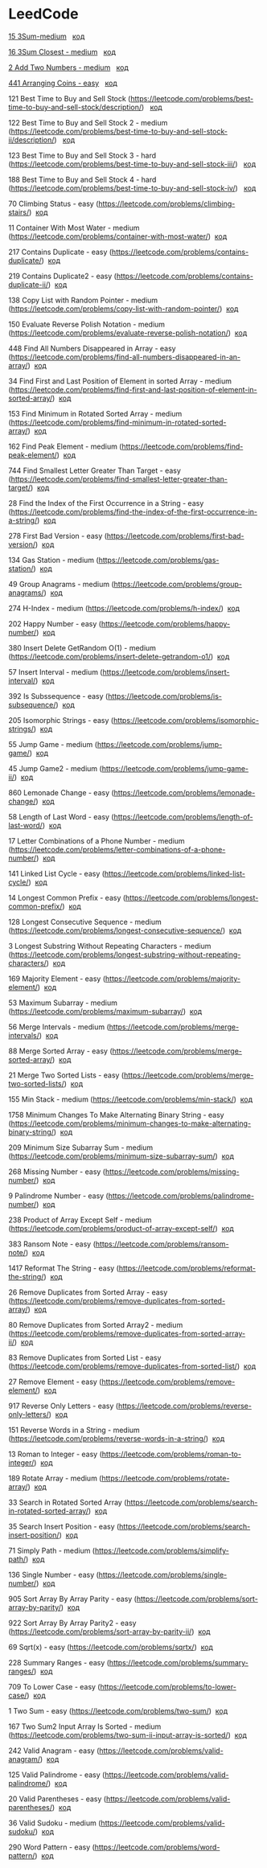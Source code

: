 # LeedCode
[15 3Sum-medium](https://leetcode.com/problems/3sum/description/) &nbsp;&nbsp;[код](https://github.com/Mataev25/LeedCode/blob/main/3sum.cpp)

[16 3Sum Closest - medium](https://leetcode.com/problems/3sum-closest/description/) &nbsp;&nbsp;[код](https://github.com/Mataev25/LeedCode/blob/main/3sum_closest.cpp)

 [2 Add Two Numbers - medium](https://leetcode.com/problems/add-two-numbers/description/) &nbsp;&nbsp;[код](https://github.com/Mataev25/LeedCode/blob/main/add_two_numbers.cpp)
 
[441 Arranging Coins - easy](https://leetcode.com/problems/arranging-coins/description/) &nbsp;&nbsp;[код](https://github.com/Mataev25/LeedCode/blob/main/arranging_coins.cpp)

121 Best Time to Buy and Sell Stock (https://leetcode.com/problems/best-time-to-buy-and-sell-stock/description/) &nbsp;&nbsp;[код](https://github.com/Mataev25/LeedCode/blob/main/best_time_to_buy_and_sell_stock.cpp)

122 Best Time to Buy and Sell Stock 2 - medium (https://leetcode.com/problems/best-time-to-buy-and-sell-stock-ii/description/) &nbsp;&nbsp;[код](https://github.com/Mataev25/LeedCode/blob/main/best_time_to_buy_and_sell_stock2.cpp)

123 Best Time to Buy and Sell Stock 3 - hard (https://leetcode.com/problems/best-time-to-buy-and-sell-stock-iii/) &nbsp;&nbsp;[код](https://github.com/Mataev25/LeedCode/blob/main/best_time_to_buy_and_sell_stock3.cpp)

188 Best Time to Buy and Sell Stock 4 - hard (https://leetcode.com/problems/best-time-to-buy-and-sell-stock-iv/) &nbsp;&nbsp;[код](https://github.com/Mataev25/LeedCode/blob/main/best_time_to_buy_and_sell_stock4.cpp)

70 Climbing Status - easy (https://leetcode.com/problems/climbing-stairs/)&nbsp;&nbsp;[код](https://github.com/Mataev25/LeedCode/blob/main/climbing_stairs.cpp)

11 Container With Most Water - medium (https://leetcode.com/problems/container-with-most-water/)&nbsp;&nbsp;[код](https://github.com/Mataev25/LeedCode/blob/main/container_witch_most_water.cpp)

217 Contains Duplicate - easy (https://leetcode.com/problems/contains-duplicate/)&nbsp;&nbsp;[код](https://github.com/Mataev25/LeedCode/blob/main/contains_duplicate.cpp)

219 Contains Duplicate2 - easy (https://leetcode.com/problems/contains-duplicate-ii/)&nbsp;&nbsp;[код](https://github.com/Mataev25/LeedCode/blob/main/contains_duplicate2.cpp)

138 Copy List with Random Pointer - medium (https://leetcode.com/problems/copy-list-with-random-pointer/)&nbsp;&nbsp;[код](https://github.com/Mataev25/LeedCode/blob/main/copy_list_with_random_pointer.cpp)

150 Evaluate Reverse Polish Notation - medium (https://leetcode.com/problems/evaluate-reverse-polish-notation/)&nbsp;&nbsp;[код](https://github.com/Mataev25/LeedCode/blob/main/evaluate_reverse_polish_notation.cpp)

448 Find All Numbers Disappeared in Array - easy (https://leetcode.com/problems/find-all-numbers-disappeared-in-an-array/)&nbsp;&nbsp;[код](https://github.com/Mataev25/LeedCode/blob/main/find_all_numbers_disappeared_in_array.cpp)

34 Find First and Last Position of Element in sorted Array - medium (https://leetcode.com/problems/find-first-and-last-position-of-element-in-sorted-array/)&nbsp;&nbsp;[код](https://github.com/Mataev25/LeedCode/blob/main/find_first_and_last_position_of_element_in_sorted_array.cpp)

153 Find Minimum in Rotated Sorted Array - medium (https://leetcode.com/problems/find-minimum-in-rotated-sorted-array/)&nbsp;&nbsp;[код](https://github.com/Mataev25/LeedCode/blob/main/find_minimum_in_rotated_sorted_array.cpp)

162 Find Peak Element - medium (https://leetcode.com/problems/find-peak-element/)&nbsp;&nbsp;[код](https://github.com/Mataev25/LeedCode/blob/main/find_peak_element.cpp)

744 Find Smallest Letter Greater Than Target - easy (https://leetcode.com/problems/find-smallest-letter-greater-than-target/)&nbsp;&nbsp;[код](https://github.com/Mataev25/LeedCode/blob/main/find_smallest_letter_greater_than_target.cpp)

28 Find the Index of the First Occurrence in a String - easy (https://leetcode.com/problems/find-the-index-of-the-first-occurrence-in-a-string/)&nbsp;&nbsp;[код](https://github.com/Mataev25/LeedCode/blob/main/find_the_index_of_the_first_occurrence_in_a_string.cpp)

278 First Bad Version - easy (https://leetcode.com/problems/first-bad-version/)&nbsp;&nbsp;[код](https://github.com/Mataev25/LeedCode/blob/main/first_bad_version.cpp)

134 Gas Station - medium (https://leetcode.com/problems/gas-station/)&nbsp;&nbsp;[код](https://github.com/Mataev25/LeedCode/blob/main/gas_station.cpp)

49 Group Anagrams - medium (https://leetcode.com/problems/group-anagrams/)&nbsp;&nbsp;[код](https://github.com/Mataev25/LeedCode/blob/main/group_anagrams.cpp)

274 H-Index - medium (https://leetcode.com/problems/h-index/)&nbsp;&nbsp;[код](https://github.com/Mataev25/LeedCode/blob/main/h-index.cpp)

202 Happy Number - easy (https://leetcode.com/problems/happy-number/)&nbsp;&nbsp;[код](https://github.com/Mataev25/LeedCode/blob/main/happy_number.cpp)

380 Insert Delete GetRandom O(1) - medium (https://leetcode.com/problems/insert-delete-getrandom-o1/)&nbsp;&nbsp;[код](https://github.com/Mataev25/LeedCode/blob/main/insert_delete_getrandom_o(1).cpp)

57 Insert Interval - medium (https://leetcode.com/problems/insert-interval/)&nbsp;&nbsp;[код](https://github.com/Mataev25/LeedCode/blob/main/insert_interval.cpp)

392 Is Subssequence - easy (https://leetcode.com/problems/is-subsequence/)&nbsp;&nbsp;[код](https://github.com/Mataev25/LeedCode/blob/main/is_subsequence.cpp)

205 Isomorphic Strings - easy (https://leetcode.com/problems/isomorphic-strings/)&nbsp;&nbsp;[код](https://github.com/Mataev25/LeedCode/blob/main/isomorphic_strings.cpp)

55 Jump Game - medium (https://leetcode.com/problems/jump-game/)&nbsp;&nbsp;[код](https://github.com/Mataev25/LeedCode/blob/main/jump_game.cpp)

45 Jump Game2 - medium (https://leetcode.com/problems/jump-game-ii/)&nbsp;&nbsp;[код](https://github.com/Mataev25/LeedCode/blob/main/jump_game2.cpp)

860 Lemonade Change - easy (https://leetcode.com/problems/lemonade-change/)&nbsp;&nbsp;[код](https://github.com/Mataev25/LeedCode/blob/main/lemonade_change.cpp)

58 Length of Last Word - easy (https://leetcode.com/problems/length-of-last-word/)&nbsp;&nbsp;[код](https://github.com/Mataev25/LeedCode/blob/main/lenght_of_last_word.cpp)

17 Letter Combinations of a Phone Number - medium (https://leetcode.com/problems/letter-combinations-of-a-phone-number/)&nbsp;&nbsp;[код](https://github.com/Mataev25/LeedCode/blob/main/letter_combinations_of_a_phone_number.cpp)

141 Linked List Cycle - easy (https://leetcode.com/problems/linked-list-cycle/)&nbsp;&nbsp;[код](https://github.com/Mataev25/LeedCode/blob/main/linked_list_cycle.cpp)

14 Longest Common Prefix - easy (https://leetcode.com/problems/longest-common-prefix/)&nbsp;&nbsp;[код](https://github.com/Mataev25/LeedCode/blob/main/longest_common_prefix.cpp)

128 Longest Consecutive Sequence - medium (https://leetcode.com/problems/longest-consecutive-sequence/)&nbsp;&nbsp;[код](https://github.com/Mataev25/LeedCode/blob/main/longest_consecutive_sequence.cpp)

3 Longest Substring Without Repeating Characters - medium (https://leetcode.com/problems/longest-substring-without-repeating-characters/)&nbsp;&nbsp;[код](https://github.com/Mataev25/LeedCode/blob/main/longest_substring_without_repeating.cpp)

169 Majority Element - easy (https://leetcode.com/problems/majority-element/)&nbsp;&nbsp;[код](https://github.com/Mataev25/LeedCode/blob/main/majority_element.cpp)

53 Maximum Subarray - medium (https://leetcode.com/problems/maximum-subarray/)&nbsp;&nbsp;[код](https://github.com/Mataev25/LeedCode/blob/main/maximum_subarray.cpp)

56 Merge Intervals - medium (https://leetcode.com/problems/merge-intervals/)&nbsp;&nbsp;[код](https://github.com/Mataev25/LeedCode/blob/main/merge_intervals.cpp)

88 Merge Sorted Array - easy (https://leetcode.com/problems/merge-sorted-array/)&nbsp;&nbsp;[код](https://github.com/Mataev25/LeedCode/blob/main/merge_sorted_array.cpp)

21 Merge Two Sorted Lists - easy (https://leetcode.com/problems/merge-two-sorted-lists/)&nbsp;&nbsp;[код](https://github.com/Mataev25/LeedCode/blob/main/merge_two_sorted_lists.cpp)

155 Min Stack - medium (https://leetcode.com/problems/min-stack/)&nbsp;&nbsp;[код](https://github.com/Mataev25/LeedCode/blob/main/min_stack.cpp)

1758 Minimum Changes To Make Alternating Binary String - easy (https://leetcode.com/problems/minimum-changes-to-make-alternating-binary-string/)&nbsp;&nbsp;[код](https://github.com/Mataev25/LeedCode/blob/main/minimum_changes_to_make_alternating_binary_string.cpp)

209 Minimum Size Subarray Sum - medium (https://leetcode.com/problems/minimum-size-subarray-sum/)&nbsp;&nbsp;[код](https://github.com/Mataev25/LeedCode/blob/main/minimum_size_subarray_sum.cpp)

268 Missing Number - easy (https://leetcode.com/problems/missing-number/)&nbsp;&nbsp;[код](https://github.com/Mataev25/LeedCode/blob/main/missing_number.cpp)

9 Palindrome Number - easy (https://leetcode.com/problems/palindrome-number/)&nbsp;&nbsp;[код](https://github.com/Mataev25/LeedCode/blob/main/palindrome_number.cpp)

238 Product of Array Except Self - medium (https://leetcode.com/problems/product-of-array-except-self/)&nbsp;&nbsp;[код](https://github.com/Mataev25/LeedCode/blob/main/product_of_array_except_self.cpp)

383 Ransom Note - easy (https://leetcode.com/problems/ransom-note/)&nbsp;&nbsp;[код](https://github.com/Mataev25/LeedCode/blob/main/ransom_note.cpp)

1417 Reformat The String - easy (https://leetcode.com/problems/reformat-the-string/)&nbsp;&nbsp;[код](https://github.com/Mataev25/LeedCode/blob/main/reformat_the_string.cpp)

26 Remove Duplicates from Sorted Array - easy (https://leetcode.com/problems/remove-duplicates-from-sorted-array/)&nbsp;&nbsp;[код](https://github.com/Mataev25/LeedCode/blob/main/remove_duplicates_from_sorted_array.cpp)

80 Remove Duplicates from Sorted Array2 - medium (https://leetcode.com/problems/remove-duplicates-from-sorted-array-ii/)&nbsp;&nbsp;[код](https://github.com/Mataev25/LeedCode/blob/main/remove_duplicates_from_sorted_array2.cpp)

83 Remove Duplicates from Sorted List - easy (https://leetcode.com/problems/remove-duplicates-from-sorted-list/)&nbsp;&nbsp;[код](https://github.com/Mataev25/LeedCode/blob/main/remove_duplicates_from_sorted_list.cpp)

27 Remove Element - easy (https://leetcode.com/problems/remove-element/)&nbsp;&nbsp;[код](https://github.com/Mataev25/LeedCode/blob/main/remove_element.cpp)

917 Reverse Only Letters - easy (https://leetcode.com/problems/reverse-only-letters/)&nbsp;&nbsp;[код](https://github.com/Mataev25/LeedCode/blob/main/reverse_only_letters.cpp)

151 Reverse Words in a String - medium (https://leetcode.com/problems/reverse-words-in-a-string/)&nbsp;&nbsp;[код](https://github.com/Mataev25/LeedCode/blob/main/reverse_words_in_a_string.cpp)

13 Roman to Integer - easy (https://leetcode.com/problems/roman-to-integer/)&nbsp;&nbsp;[код](https://github.com/Mataev25/LeedCode/blob/main/roman_to_integer.cpp)

189 Rotate Array - medium (https://leetcode.com/problems/rotate-array/)&nbsp;&nbsp;[код](https://github.com/Mataev25/LeedCode/blob/main/rotate_array.cpp)

33 Search in Rotated Sorted Array (https://leetcode.com/problems/search-in-rotated-sorted-array/)&nbsp;&nbsp;[код](https://github.com/Mataev25/LeedCode/blob/main/search_in_rotated_sorted_array.cpp)

35 Search Insert Position - easy (https://leetcode.com/problems/search-insert-position/)&nbsp;&nbsp;[код](https://github.com/Mataev25/LeedCode/blob/main/search_insert_position.cpp)

71 Simply Path - medium (https://leetcode.com/problems/simplify-path/)&nbsp;&nbsp;[код](https://github.com/Mataev25/LeedCode/blob/main/simplify_path.cpp)

136 Single Number - easy (https://leetcode.com/problems/single-number/)&nbsp;&nbsp;[код](https://github.com/Mataev25/LeedCode/blob/main/single_number.cpp)

905 Sort Array By Array Parity - easy (https://leetcode.com/problems/sort-array-by-parity/)&nbsp;&nbsp;[код](https://github.com/Mataev25/LeedCode/blob/main/sort_array_by_parity.cpp)

922 Sort Array By Array Parity2 - easy (https://leetcode.com/problems/sort-array-by-parity-ii/)&nbsp;&nbsp;[код](https://github.com/Mataev25/LeedCode/blob/main/sort_array_by_parity2.cpp)

69 Sqrt(x) - easy (https://leetcode.com/problems/sqrtx/)&nbsp;&nbsp;[код](https://github.com/Mataev25/LeedCode/blob/main/sqrt(x).cpp)

228 Summary Ranges - easy (https://leetcode.com/problems/summary-ranges/)&nbsp;&nbsp;[код](https://github.com/Mataev25/LeedCode/blob/main/summary_ranges.cpp)

709 To Lower Case - easy (https://leetcode.com/problems/to-lower-case/)&nbsp;&nbsp;[код](https://github.com/Mataev25/LeedCode/blob/main/to_lower_case.cpp)

1 Two Sum - easy (https://leetcode.com/problems/two-sum/)&nbsp;&nbsp;[код](https://github.com/Mataev25/LeedCode/blob/main/two_sum.cpp)

167 Two Sum2 Input Array Is Sorted - medium (https://leetcode.com/problems/two-sum-ii-input-array-is-sorted/)&nbsp;&nbsp;[код](https://github.com/Mataev25/LeedCode/blob/main/two_sum2_input_array_is_sorted.cpp)

242 Valid Anagram - easy (https://leetcode.com/problems/valid-anagram/)&nbsp;&nbsp;[код](https://github.com/Mataev25/LeedCode/blob/main/valid_anagram.cpp)

125 Valid Palindrome - easy (https://leetcode.com/problems/valid-palindrome/)&nbsp;&nbsp;[код](https://github.com/Mataev25/LeedCode/blob/main/valid_palindrome.cpp)

20 Valid Parentheses - easy (https://leetcode.com/problems/valid-parentheses/)&nbsp;&nbsp;[код](https://github.com/Mataev25/LeedCode/blob/main/valid_parentheses.cpp)

36 Valid Sudoku - medium (https://leetcode.com/problems/valid-sudoku/)&nbsp;&nbsp;[код](https://github.com/Mataev25/LeedCode/blob/main/valid_sudoku.cpp)

290 Word Pattern - easy (https://leetcode.com/problems/word-pattern/)&nbsp;&nbsp;[код](https://github.com/Mataev25/LeedCode/blob/main/word_pattern.cpp)




     

    
